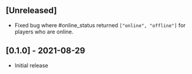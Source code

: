 ## [Unreleased]

- Fixed bug where #online_status returned `["online", "offline"]` for players who are online.

## [0.1.0] - 2021-08-29

- Initial release
